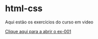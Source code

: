 # html-css
Aqui estão os exercícios do curso em video

<a href="https://github.com/Caio-Andrade-Santos/html-css/tree/main/ex-001/index.html">Clique aqui para a abrir o ex-001 </a>
